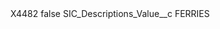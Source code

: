<?xml version="1.0" encoding="UTF-8"?>
<CustomMetadata xmlns="http://soap.sforce.com/2006/04/metadata" xmlns:xsi="http://www.w3.org/2001/XMLSchema-instance" xmlns:xsd="http://www.w3.org/2001/XMLSchema">
    <label>X4482</label>
    <protected>false</protected>
    <values>
        <field>SIC_Descriptions_Value__c</field>
        <value xsi:type="xsd:string">FERRIES</value>
    </values>
</CustomMetadata>
